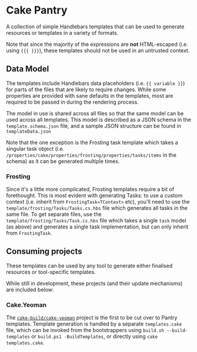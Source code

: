 # Cake Pantry

A collection of simple Handlebars templates that can be used to generate resources or templates in a variety of formats.

Note that since the majority of the expressions are **not** HTML-escaped (i.e. using `{{{ }}}`), these templates should not be used in an untrusted context.

## Data Model

The templates include Handlebars data placeholders (i.e. `{{ variable }}`) for parts of the files that are likely to require changes. While some properties are provided with sane defaults in the templates, most are required to be passed in during the rendering process.

The model in use is shared across all files so that the same model can be used across all templates. This model is described as a JSON schema in the `template.schema.json` file, and a sample JSON structure can be found in `templateData.json`

Note that the one exception is the Frosting task template which takes a singular task object (i.e. `/properties/cake/properties/frosting/properties/tasks/items` in the schema) as it can be generated multiple times.

### Frosting

Since it's a little more complicated, Frosting templates require a bit of forethought. This is most evident with generating Tasks: to use a custom context (i.e. inherit from `FrostingTask<TContext>` etc), you'll need to use the `template/frosting/Tasks/Tasks.cs.hbs` file which generates all tasks in the same file. To get separate files, use the `template/frosting/Tasks/Task.cs.hbs` file which takes a single `task` model (as above) and generates a single task implementation, but can only inherit from `FrostingTask`.

## Consuming projects

These templates can be used by any tool to generate either finalised resources or tool-specific templates.

While still in development, these projects (and their update mechanisms) are included below:

### Cake.Yeoman

The [`cake-build/cake-yeoman`](https://github.com/cake-build/cake-yeoman) project is the first to be cut over to Pantry templates. Template generation is handled by a separate `templates.cake` file, which can be invoked from the bootstrappers using `build.sh --build-templates` or `build.ps1 -BuildTemplates`, or directly using `cake templates.cake`.